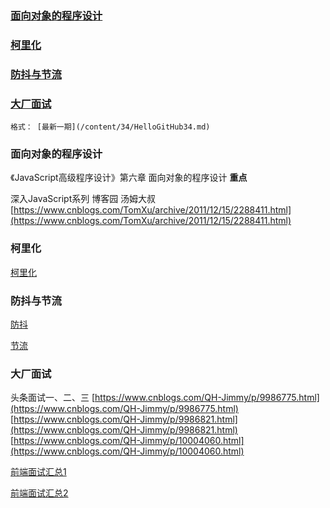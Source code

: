 

### [ 面向对象的程序设计 ](#面向对象的程序设计)

### [ 柯里化 ](#柯里化)

### [ 防抖与节流 ](#防抖与节流)

### [ 大厂面试 ](#大厂面试)


```
格式： [最新一期](/content/34/HelloGitHub34.md)
```










### 面向对象的程序设计

《JavaScript高级程序设计》第六章 面向对象的程序设计   **重点**

深入JavaScript系列 博客园 汤姆大叔   [https://www.cnblogs.com/TomXu/archive/2011/12/15/2288411.html](https://www.cnblogs.com/TomXu/archive/2011/12/15/2288411.html)


### 柯里化

[柯里化](https://github.com/jarvis12138/blog/blob/b93379e7283e0859a17396d3ebbc3162aaa6e023/question/%E9%9D%A2%E8%AF%95%E9%A2%98%EF%BC%9A%E5%87%BD%E6%95%B0%E6%9F%AF%E9%87%8C%E5%8C%96.md)


### 防抖与节流

[防抖](https://github.com/mqyqingfeng/Blog/issues/22)

[节流](https://github.com/mqyqingfeng/Blog/issues/26)



### 大厂面试

头条面试一、二、三   [https://www.cnblogs.com/QH-Jimmy/p/9986775.html](https://www.cnblogs.com/QH-Jimmy/p/9986775.html) [https://www.cnblogs.com/QH-Jimmy/p/9986821.html](https://www.cnblogs.com/QH-Jimmy/p/9986821.html) [https://www.cnblogs.com/QH-Jimmy/p/10004060.html](https://www.cnblogs.com/QH-Jimmy/p/10004060.html)

[前端面试汇总1](https://juejin.im/post/5c62b92de51d457fd77b22ce)

[前端面试汇总2](https://juejin.im/post/5c64d15d6fb9a049d37f9c20)














